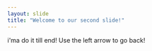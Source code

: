 ```yaml
---
layout: slide
title: "Welcome to our second slide!"
---
```

i'ma do it till end!
Use the left arrow to go back!
